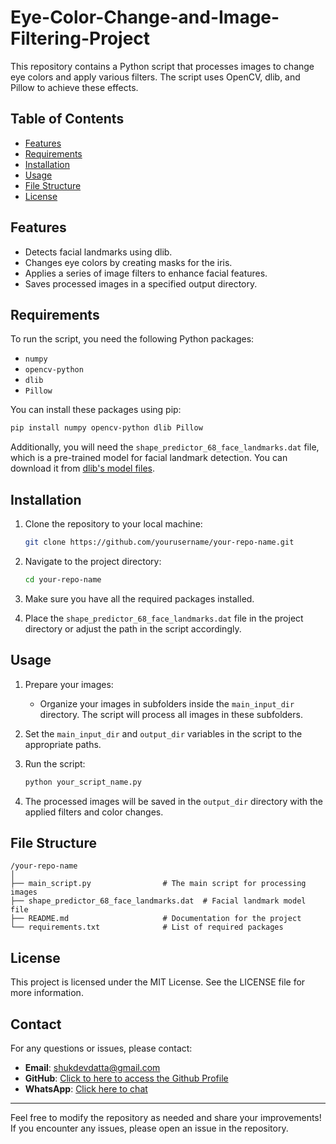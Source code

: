 # Eye-Color-Change-and-Image-Filtering-Project

This repository contains a Python script that processes images to change eye colors and apply various filters. The script uses OpenCV, dlib, and Pillow to achieve these effects.

## Table of Contents

- [Features](#features)
- [Requirements](#requirements)
- [Installation](#installation)
- [Usage](#usage)
- [File Structure](#file-structure)
- [License](#license)

## Features

- Detects facial landmarks using dlib.
- Changes eye colors by creating masks for the iris.
- Applies a series of image filters to enhance facial features.
- Saves processed images in a specified output directory.

## Requirements

To run the script, you need the following Python packages:

- `numpy`
- `opencv-python`
- `dlib`
- `Pillow`

You can install these packages using pip:

```bash
pip install numpy opencv-python dlib Pillow
```

Additionally, you will need the `shape_predictor_68_face_landmarks.dat` file, which is a pre-trained model for facial landmark detection. You can download it from [dlib's model files](http://dlib.net/files/).

## Installation

1. Clone the repository to your local machine:

   ```bash
   git clone https://github.com/yourusername/your-repo-name.git
   ```

2. Navigate to the project directory:

   ```bash
   cd your-repo-name
   ```

3. Make sure you have all the required packages installed.

4. Place the `shape_predictor_68_face_landmarks.dat` file in the project directory or adjust the path in the script accordingly.

## Usage

1. Prepare your images:
   - Organize your images in subfolders inside the `main_input_dir` directory. The script will process all images in these subfolders.

2. Set the `main_input_dir` and `output_dir` variables in the script to the appropriate paths.

3. Run the script:

   ```bash
   python your_script_name.py
   ```

4. The processed images will be saved in the `output_dir` directory with the applied filters and color changes.

## File Structure

```
/your-repo-name
│
├── main_script.py                # The main script for processing images
├── shape_predictor_68_face_landmarks.dat  # Facial landmark model file
├── README.md                     # Documentation for the project
└── requirements.txt              # List of required packages
```

## License

This project is licensed under the MIT License. See the LICENSE file for more information. 

## Contact

For any questions or issues, please contact:

- **Email**: shukdevdatta@gmail.com
- **GitHub**: [Click to here to access the Github Profile](https://github.com/shukdevtroy)
- **WhatsApp**: [Click here to chat](https://wa.me/+8801719296601)

---

Feel free to modify the repository as needed and share your improvements! If you encounter any issues, please open an issue in the repository.
